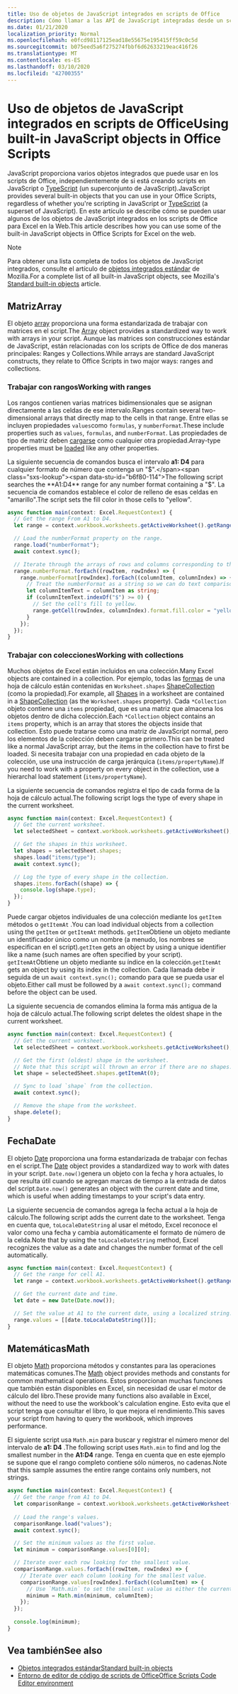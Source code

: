 ```yaml
---
title: Uso de objetos de JavaScript integrados en scripts de Office
description: Cómo llamar a las API de JavaScript integradas desde un script de Office en Excel en la Web.
ms.date: 01/21/2020
localization_priority: Normal
ms.openlocfilehash: e0fcd98117125ead18e55675e195415ff59c0c5d
ms.sourcegitcommit: b075eed5a6f275274fbbf6d62633219eac416f26
ms.translationtype: MT
ms.contentlocale: es-ES
ms.lasthandoff: 03/10/2020
ms.locfileid: "42700355"
---
```

# <a name="using-built-in-javascript-objects-in-office-scripts"></a><span data-ttu-id="b6f80-103">Uso de objetos de JavaScript integrados en scripts de Office</span><span class="sxs-lookup"><span data-stu-id="b6f80-103">Using built-in JavaScript objects in Office Scripts</span></span>

<span data-ttu-id="b6f80-104">JavaScript proporciona varios objetos integrados que puede usar en los scripts de Office, independientemente de si está creando scripts en JavaScript o [TypeScript](../overview/code-editor-environment.md) (un superconjunto de JavaScript).</span><span class="sxs-lookup"><span data-stu-id="b6f80-104">JavaScript provides several built-in objects that you can use in your Office Scripts, regardless of whether you're scripting in JavaScript or [TypeScript](../overview/code-editor-environment.md) (a superset of JavaScript).</span></span> <span data-ttu-id="b6f80-105">En este artículo se describe cómo se pueden usar algunos de los objetos de JavaScript integrados en los scripts de Office para Excel en la Web.</span><span class="sxs-lookup"><span data-stu-id="b6f80-105">This article describes how you can use some of the built-in JavaScript objects in Office Scripts for Excel on the web.</span></span>

> [!NOTE]
> <span data-ttu-id="b6f80-106">Para obtener una lista completa de todos los objetos de JavaScript integrados, consulte el artículo de [objetos integrados estándar](https://developer.mozilla.org/docs/Web/JavaScript/Reference/Global_Objects) de Mozilla.</span><span class="sxs-lookup"><span data-stu-id="b6f80-106">For a complete list of all built-in JavaScript objects, see Mozilla's [Standard built-in objects](https://developer.mozilla.org/docs/Web/JavaScript/Reference/Global_Objects) article.</span></span>

## <a name="array"></a><span data-ttu-id="b6f80-107">Matriz</span><span class="sxs-lookup"><span data-stu-id="b6f80-107">Array</span></span>

<span data-ttu-id="b6f80-108">El objeto [array](https://developer.mozilla.org/docs/Web/JavaScript/Reference/Global_Objects/Array) proporciona una forma estandarizada de trabajar con matrices en el script.</span><span class="sxs-lookup"><span data-stu-id="b6f80-108">The [Array](https://developer.mozilla.org/docs/Web/JavaScript/Reference/Global_Objects/Array) object provides a standardized way to work with arrays in your script.</span></span> <span data-ttu-id="b6f80-109">Aunque las matrices son construcciones estándar de JavaScript, están relacionadas con los scripts de Office de dos maneras principales: Ranges y Collections.</span><span class="sxs-lookup"><span data-stu-id="b6f80-109">While arrays are standard JavaScript constructs, they relate to Office Scripts in two major ways: ranges and collections.</span></span>

### <a name="working-with-ranges"></a><span data-ttu-id="b6f80-110">Trabajar con rangos</span><span class="sxs-lookup"><span data-stu-id="b6f80-110">Working with ranges</span></span>

<span data-ttu-id="b6f80-111">Los rangos contienen varias matrices bidimensionales que se asignan directamente a las celdas de ese intervalo.</span><span class="sxs-lookup"><span data-stu-id="b6f80-111">Ranges contain several two-dimensional arrays that directly map to the cells in that range.</span></span> <span data-ttu-id="b6f80-112">Entre ellas se incluyen propiedades `values`como `formulas`, y `numberFormat`.</span><span class="sxs-lookup"><span data-stu-id="b6f80-112">These include properties such as `values`, `formulas`, and `numberFormat`.</span></span> <span data-ttu-id="b6f80-113">Las propiedades de tipo de matriz deben [cargarse](scripting-fundamentals.md#sync-and-load) como cualquier otra propiedad.</span><span class="sxs-lookup"><span data-stu-id="b6f80-113">Array-type properties must be [loaded](scripting-fundamentals.md#sync-and-load) like any other properties.</span></span>

<span data-ttu-id="b6f80-114">La siguiente secuencia de comandos busca el intervalo **a1: D4** para cualquier formato de número que contenga un "$".</span><span class="sxs-lookup"><span data-stu-id="b6f80-114">The following script searches the **A1:D4** range for any number format containing a "$".</span></span> <span data-ttu-id="b6f80-115">La secuencia de comandos establece el color de relleno de esas celdas en "amarillo".</span><span class="sxs-lookup"><span data-stu-id="b6f80-115">The script sets the fill color in those cells to "yellow".</span></span>

```TypeScript
async function main(context: Excel.RequestContext) {
  // Get the range From A1 to D4.
  let range = context.workbook.worksheets.getActiveWorksheet().getRange("A1:D4");

  // Load the numberFormat property on the range.
  range.load("numberFormat");
  await context.sync();

  // Iterate through the arrays of rows and columns corresponding to those in the range.
  range.numberFormat.forEach((rowItem, rowIndex) => {
    range.numberFormat[rowIndex].forEach((columnItem, columnIndex) => {
      // Treat the numberFormat as a string so we can do text comparisons.
      let columnItemText = columnItem as string;
      if (columnItemText.indexOf("$") >= 0) {
        // Set the cell's fill to yellow.
        range.getCell(rowIndex, columnIndex).format.fill.color = "yellow";
      }
    });
  });
}
```

### <a name="working-with-collections"></a><span data-ttu-id="b6f80-116">Trabajar con colecciones</span><span class="sxs-lookup"><span data-stu-id="b6f80-116">Working with collections</span></span>

<span data-ttu-id="b6f80-117">Muchos objetos de Excel están incluidos en una colección.</span><span class="sxs-lookup"><span data-stu-id="b6f80-117">Many Excel objects are contained in a collection.</span></span> <span data-ttu-id="b6f80-118">Por ejemplo, todas las [formas](/javascript/api/office-scripts/excel/excel.shape) de una hoja de cálculo están contenidas en `Worksheet.shapes` [ShapeCollection](/javascript/api/office-scripts/excel/excel.shapecollection) (como la propiedad).</span><span class="sxs-lookup"><span data-stu-id="b6f80-118">For example, all [Shapes](/javascript/api/office-scripts/excel/excel.shape) in a worksheet are contained in a [ShapeCollection](/javascript/api/office-scripts/excel/excel.shapecollection) (as the `Worksheet.shapes` property).</span></span> <span data-ttu-id="b6f80-119">Cada `*Collection` objeto contiene una `items` propiedad, que es una matriz que almacena los objetos dentro de dicha colección.</span><span class="sxs-lookup"><span data-stu-id="b6f80-119">Each `*Collection` object contains an `items` property, which is an array that stores the objects inside that collection.</span></span> <span data-ttu-id="b6f80-120">Esto puede tratarse como una matriz de JavaScript normal, pero los elementos de la colección deben cargarse primero.</span><span class="sxs-lookup"><span data-stu-id="b6f80-120">This can be treated like a normal JavaScript array, but the items in the collection have to first be loaded.</span></span> <span data-ttu-id="b6f80-121">Si necesita trabajar con una propiedad en cada objeto de la colección, use una instrucción de carga jerárquica (`items/propertyName`).</span><span class="sxs-lookup"><span data-stu-id="b6f80-121">If you need to work with a property on every object in the collection, use a hierarchal load statement (`items/propertyName`).</span></span>

<span data-ttu-id="b6f80-122">La siguiente secuencia de comandos registra el tipo de cada forma de la hoja de cálculo actual.</span><span class="sxs-lookup"><span data-stu-id="b6f80-122">The following script logs the type of every shape in the current worksheet.</span></span>

```TypeScript
async function main(context: Excel.RequestContext) {
  // Get the current worksheet.
  let selectedSheet = context.workbook.worksheets.getActiveWorksheet();

  // Get the shapes in this worksheet.
  let shapes = selectedSheet.shapes;
  shapes.load("items/type");
  await context.sync();

  // Log the type of every shape in the collection.
  shapes.items.forEach((shape) => {
    console.log(shape.type);
  });
}
```

<span data-ttu-id="b6f80-123">Puede cargar objetos individuales de una colección mediante los `getItem` métodos o `getItemAt` .</span><span class="sxs-lookup"><span data-stu-id="b6f80-123">You can load individual objects from a collection using the `getItem` or `getItemAt` methods.</span></span> <span data-ttu-id="b6f80-124">`getItem`Obtiene un objeto mediante un identificador único como un nombre (a menudo, los nombres se especifican en el script).</span><span class="sxs-lookup"><span data-stu-id="b6f80-124">`getItem` gets an object by using a unique identifier like a name (such names are often specified by your script).</span></span> <span data-ttu-id="b6f80-125">`getItemAt`Obtiene un objeto mediante su índice en la colección.</span><span class="sxs-lookup"><span data-stu-id="b6f80-125">`getItemAt` gets an object by using its index in the collection.</span></span> <span data-ttu-id="b6f80-126">Cada llamada debe ir seguida de un `await context.sync();` comando para que se pueda usar el objeto.</span><span class="sxs-lookup"><span data-stu-id="b6f80-126">Either call must be followed by a `await context.sync();` command before the object can be used.</span></span>

<span data-ttu-id="b6f80-127">La siguiente secuencia de comandos elimina la forma más antigua de la hoja de cálculo actual.</span><span class="sxs-lookup"><span data-stu-id="b6f80-127">The following script deletes the oldest shape in the current worksheet.</span></span>

```Typescript
async function main(context: Excel.RequestContext) {
  // Get the current worksheet.
  let selectedSheet = context.workbook.worksheets.getActiveWorksheet();

  // Get the first (oldest) shape in the worksheet.
  // Note that this script will thrown an error if there are no shapes.
  let shape = selectedSheet.shapes.getItemAt(0);

  // Sync to load `shape` from the collection.
  await context.sync();

  // Remove the shape from the worksheet.
  shape.delete();
}
```

## <a name="date"></a><span data-ttu-id="b6f80-128">Fecha</span><span class="sxs-lookup"><span data-stu-id="b6f80-128">Date</span></span>

<span data-ttu-id="b6f80-129">El objeto [Date](https://developer.mozilla.org/docs/Web/JavaScript/Reference/Global_Objects/Date) proporciona una forma estandarizada de trabajar con fechas en el script.</span><span class="sxs-lookup"><span data-stu-id="b6f80-129">The [Date](https://developer.mozilla.org/docs/Web/JavaScript/Reference/Global_Objects/Date) object provides a standardized way to work with dates in your script.</span></span> <span data-ttu-id="b6f80-130">`Date.now()`genera un objeto con la fecha y hora actuales, lo que resulta útil cuando se agregan marcas de tiempo a la entrada de datos del script.</span><span class="sxs-lookup"><span data-stu-id="b6f80-130">`Date.now()` generates an object with the current date and time, which is useful when adding timestamps to your script's data entry.</span></span>

<span data-ttu-id="b6f80-131">La siguiente secuencia de comandos agrega la fecha actual a la hoja de cálculo.</span><span class="sxs-lookup"><span data-stu-id="b6f80-131">The following script adds the current date to the worksheet.</span></span> <span data-ttu-id="b6f80-132">Tenga en cuenta que, `toLocaleDateString` al usar el método, Excel reconoce el valor como una fecha y cambia automáticamente el formato de número de la celda.</span><span class="sxs-lookup"><span data-stu-id="b6f80-132">Note that by using the `toLocaleDateString` method, Excel recognizes the value as a date and changes the number format of the cell automatically.</span></span>

```TypeScript
async function main(context: Excel.RequestContext) {
  // Get the range for cell A1.
  let range = context.workbook.worksheets.getActiveWorksheet().getRange("A1");

  // Get the current date and time.
  let date = new Date(Date.now());

  // Set the value at A1 to the current date, using a localized string.
  range.values = [[date.toLocaleDateString()]];
}
```

## <a name="math"></a><span data-ttu-id="b6f80-133">Matemáticas</span><span class="sxs-lookup"><span data-stu-id="b6f80-133">Math</span></span>

<span data-ttu-id="b6f80-134">El objeto [Math](https://developer.mozilla.org/docs/Web/JavaScript/Reference/Global_Objects/Math) proporciona métodos y constantes para las operaciones matemáticas comunes.</span><span class="sxs-lookup"><span data-stu-id="b6f80-134">The [Math](https://developer.mozilla.org/docs/Web/JavaScript/Reference/Global_Objects/Math) object provides methods and constants for common mathematical operations.</span></span> <span data-ttu-id="b6f80-135">Estos proporcionan muchas funciones que también están disponibles en Excel, sin necesidad de usar el motor de cálculo del libro.</span><span class="sxs-lookup"><span data-stu-id="b6f80-135">These provide many functions also available in Excel, without the need to use the workbook's calculation engine.</span></span> <span data-ttu-id="b6f80-136">Esto evita que el script tenga que consultar el libro, lo que mejora el rendimiento.</span><span class="sxs-lookup"><span data-stu-id="b6f80-136">This saves your script from having to query the workbook, which improves performance.</span></span>

<span data-ttu-id="b6f80-137">El siguiente script usa `Math.min` para buscar y registrar el número menor del intervalo de **a1: D4** .</span><span class="sxs-lookup"><span data-stu-id="b6f80-137">The following script uses `Math.min` to find and log the smallest number in the **A1:D4** range.</span></span> <span data-ttu-id="b6f80-138">Tenga en cuenta que en este ejemplo se supone que el rango completo contiene sólo números, no cadenas.</span><span class="sxs-lookup"><span data-stu-id="b6f80-138">Note that this sample assumes the entire range contains only numbers, not strings.</span></span>

```TypeScript
async function main(context: Excel.RequestContext) {
  // Get the range from A1 to D4.
  let comparisonRange = context.workbook.worksheets.getActiveWorksheet().getRange("A1:D4");
  
  // Load the range's values.
  comparisonRange.load("values");
  await context.sync();

  // Set the minimum values as the first value.
  let minimum = comparisonRange.values[0][0];

  // Iterate over each row looking for the smallest value.
  comparisonRange.values.forEach((rowItem, rowIndex) => {
    // Iterate over each column looking for the smallest value.
    comparisonRange.values[rowIndex].forEach((columnItem) => {
      // Use `Math.min` to set the smallest value as either the current cell's value or the previous minimum.
      minimum = Math.min(minimum, columnItem);
    });
  });
  
  console.log(minimum);
}

```

## <a name="see-also"></a><span data-ttu-id="b6f80-139">Vea también</span><span class="sxs-lookup"><span data-stu-id="b6f80-139">See also</span></span>

- [<span data-ttu-id="b6f80-140">Objetos integrados estándar</span><span class="sxs-lookup"><span data-stu-id="b6f80-140">Standard built-in objects</span></span>](https://developer.mozilla.org/docs/Web/JavaScript/Reference/Global_Objects)
- [<span data-ttu-id="b6f80-141">Entorno de editor de código de scripts de Office</span><span class="sxs-lookup"><span data-stu-id="b6f80-141">Office Scripts Code Editor environment</span></span>](../overview/code-editor-environment.md)
